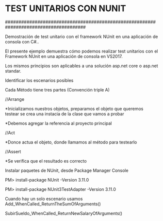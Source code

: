 # TEST UNITARIOS CON NUNIT

######################################################################################

<p align="justify">Demostración de test unitario con el framework NUnit en una aplicación de consola con C#..</p>

<p align="justify">El presente ejemplo demuestra cómo podemos realizar test unitarios con el Framework NUnit en una aplicación de consola en VS2017.</p>

<p align="justify">Los mismos principios son aplicables a una solución asp.net core o asp.net standar.</p>



Identificar los escenarios posibles</br>

Cada Método tiene tres partes (Convención triple A)</br>

//Arrange</br>

*Inicializamos nuestros objetos, preparamos el objeto que queremos testear se crea una instacia de la clase que vamos a probar</br>

*Debemos agregar la referencia al proyecto principal</br>

//Act</br>

*Donce actua el objeto, donde llamamos al método para testearlo</br>

//Assert</br>

*Se verifica que el resultado es correcto</br>


Instalar paquetes de NUnit, desde Package Manager Console</br>

PM> install-package NUnit -Version 3.11.0</br>

PM> install-package NUnit3TestAdapter -Version 3.11.0</br>


Cuando hay un solo escenario usamos Add_WhenCalled_ReturnTheSumOfArguments()</br>

SubirSueldo_WhenCalled_ReturnNewSalaryOfArguments()</br>
